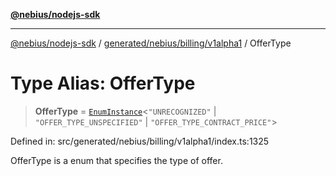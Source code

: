 [**@nebius/nodejs-sdk**](../../../../../README.md)

---

[@nebius/nodejs-sdk](../../../../../README.md) / [generated/nebius/billing/v1alpha1](../README.md) / OfferType

# Type Alias: OfferType

> **OfferType** = [`EnumInstance`](../../../../../runtime/protos/enum/type-aliases/EnumInstance.md)\<`"UNRECOGNIZED"` \| `"OFFER_TYPE_UNSPECIFIED"` \| `"OFFER_TYPE_CONTRACT_PRICE"`\>

Defined in: src/generated/nebius/billing/v1alpha1/index.ts:1325

OfferType is a enum that specifies the type of offer.
